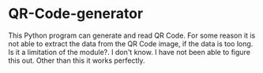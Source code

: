 # QR-Code-generator
This Python program can generate and read QR Code. For some reason it is not able to extract the data from the QR Code image, if the data is too long. Is it a limitation of the module?. I don't know. I have not been able to figure this out. Other than this it works perfectly.

